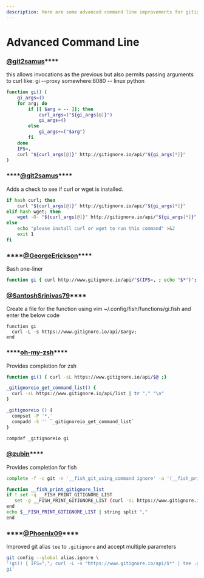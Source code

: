 ```yaml
---
description: Here are some advanced command line improvements for gitignore.io
---
```


# Advanced Command Line

### [**@git2samus**](https://github.com/git2samus)\*\*\*\*

this allows invocations as the previous but also permits passing arguments to curl like: gi --proxy somewhere:8080 -- linux python

```bash
function gi() (
    gi_args=()
    for arg; do
        if [[ $arg = -- ]]; then
            curl_args=("${gi_args[@]}")
            gi_args=()
        else
            gi_args+=("$arg")
        fi
    done
    IFS=,
    curl "${curl_args[@]}" http://gitignore.io/api/"${gi_args[*]}"
)
```

### \*\*\*\*[**@git2samus**](https://github.com/git2samus)\*\*\*\*

Adds a check to see if curl or wget is installed.

```bash
if hash curl; then
    curl "${curl_args[@]}" http://gitignore.io/api/"${gi_args[*]}"
elif hash wget; then
    wget -O- "${curl_args[@]}" http://gitignore.io/api/"${gi_args[*]}"
else
    echo "please install curl or wget to run this command" >&2
    exit 1
fi
```

### \*\*\*\*[**@GeorgeErickson**](https://github.com/GeorgeErickson)\*\*\*\*

Bash one-liner

```bash
function gi { curl http://www.gitignore.io/api/"$(IFS=, ; echo "$*")"; }
```

### [**@SantoshSrinivas79**](https://github.com/SantoshSrinivas79)\*\*\*\*

Create a file for the function using vim ~/.config/fish/functions/gi.fish and enter the below code

```text
function gi
  curl -L -s https://www.gitignore.io/api/$argv;
end
```

### \*\*\*\*[**oh-my-zsh**](https://github.com/robbyrussell/oh-my-zsh/blob/master/plugins/gitignore/gitignore.plugin.zsh)\*\*\*\*

Provides completion for zsh

```bash
function gi() { curl -sL https://www.gitignore.io/api/$@ ;}

_gitignoreio_get_command_list() {
  curl -sL https://www.gitignore.io/api/list | tr "," "\n"
}

_gitignoreio () {
  compset -P '*,'
  compadd -S '' `_gitignoreio_get_command_list`
}

compdef _gitignoreio gi
```

### [**@z**ubin](https://github.com/zubin)\*\*\*\*

Provides completion for fish

```bash
complete -f -c git -n '__fish_git_using_command ignore' -a '(__fish_print_gitignore_list)'

function __fish_print_gitignore_list
if ! set -q __FISH_PRINT_GITIGNORE_LIST
   set -g __FISH_PRINT_GITIGNORE_LIST (curl -sL https://www.gitignore.io/api/list)
end
echo $__FISH_PRINT_GITIGNORE_LIST | string split ","
end
```

### \*\*\*\*[**@Phoenix09**](https://github.com/Phoenix09)\*\*\*\*

Improved git alias `tee` to `.gitignore` and accept multiple parameters

```bash
git config --global alias.ignore \
'!gi() { IFS=","; curl -L -s "https://www.gitignore.io/api/$*" | tee .gitignore;}; \
gi'

```

